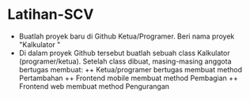 # Latihan-SCV
+ Buatlah proyek baru di Github Ketua/Programer. Beri nama proyek "Kalkulator <Nama Kelompok>"
+ Di dalam proyek Github tersebut buatlah sebuah class Kalkulator (programer/ketua). Setelah class dibuat, masing-masing anggota bertugas membuat:
++ Ketua/programer bertugas membuat method Pertambahan
++ Frontend mobile membuat method Pembagian
++ Frontend web membuat method Pengurangan

